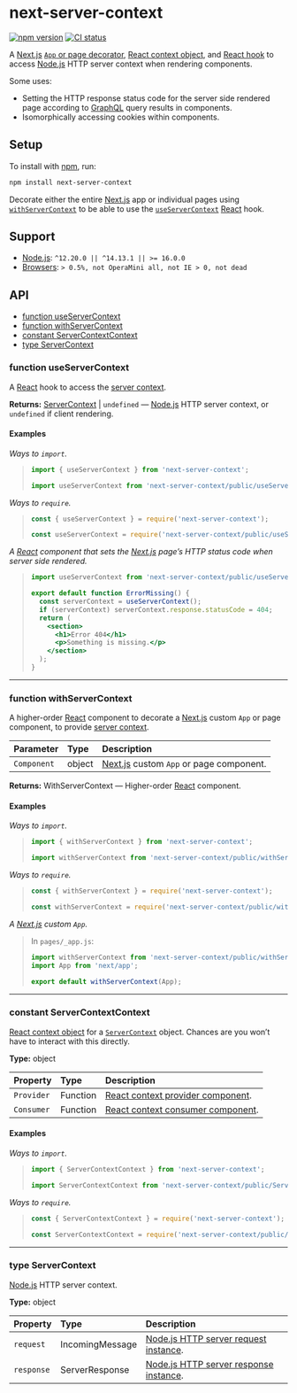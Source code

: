 # next-server-context

[![npm version](https://badgen.net/npm/v/next-server-context)](https://npm.im/next-server-context) [![CI status](https://github.com/jaydenseric/next-server-context/workflows/CI/badge.svg)](https://github.com/jaydenseric/next-server-context/actions)

A [Next.js](https://nextjs.org) [`App` or page decorator](#function-withservercontext), [React context object](#constant-servercontextcontext), and [React hook](#function-useservercontext) to access [Node.js](https://nodejs.org) HTTP server context when rendering components.

Some uses:

- Setting the HTTP response status code for the server side rendered page according to [GraphQL](https://graphql.org) query results in components.
- Isomorphically accessing cookies within components.

## Setup

To install with [npm](https://npmjs.com/get-npm), run:

```sh
npm install next-server-context
```

Decorate either the entire [Next.js](https://nextjs.org) app or individual pages using [`withServerContext`](#function-withservercontext) to be able to use the [`useServerContext`](#function-useservercontext) [React](https://reactjs.org) hook.

## Support

- [Node.js](https://nodejs.org): `^12.20.0 || ^14.13.1 || >= 16.0.0`
- [Browsers](https://npm.im/browserslist): `> 0.5%, not OperaMini all, not IE > 0, not dead`

## API

- [function useServerContext](#function-useservercontext)
- [function withServerContext](#function-withservercontext)
- [constant ServerContextContext](#constant-servercontextcontext)
- [type ServerContext](#type-servercontext)

### function useServerContext

A [React](https://reactjs.org) hook to access the [server context](#constant-servercontextcontext).

**Returns:** [ServerContext](#type-servercontext) | `undefined` — [Node.js](https://nodejs.org) HTTP server context, or `undefined` if client rendering.

#### Examples

_Ways to `import`._

> ```js
> import { useServerContext } from 'next-server-context';
> ```
>
> ```js
> import useServerContext from 'next-server-context/public/useServerContext.js';
> ```

_Ways to `require`._

> ```js
> const { useServerContext } = require('next-server-context');
> ```
>
> ```js
> const useServerContext = require('next-server-context/public/useServerContext.js');
> ```

_A [React](https://reactjs.org) component that sets the [Next.js](https://nextjs.org) page’s HTTP status code when server side rendered._

> ```jsx
> import useServerContext from 'next-server-context/public/useServerContext.js';
>
> export default function ErrorMissing() {
>   const serverContext = useServerContext();
>   if (serverContext) serverContext.response.statusCode = 404;
>   return (
>     <section>
>       <h1>Error 404</h1>
>       <p>Something is missing.</p>
>     </section>
>   );
> }
> ```

---

### function withServerContext

A higher-order [React](https://reactjs.org) component to decorate a [Next.js](https://nextjs.org) custom `App` or page component, to provide [server context](#constant-servercontextcontext).

| Parameter | Type | Description |
| :-- | :-- | :-- |
| `Component` | object | [Next.js](https://nextjs.org) custom `App` or page component. |

**Returns:** WithServerContext — Higher-order [React](https://reactjs.org) component.

#### Examples

_Ways to `import`._

> ```js
> import { withServerContext } from 'next-server-context';
> ```
>
> ```js
> import withServerContext from 'next-server-context/public/withServerContext.js';
> ```

_Ways to `require`._

> ```js
> const { withServerContext } = require('next-server-context');
> ```
>
> ```js
> const withServerContext = require('next-server-context/public/withServerContext.js');
> ```

_A [Next.js](https://nextjs.org) custom `App`._

> In `pages/_app.js`:
>
> ```jsx
> import withServerContext from 'next-server-context/public/withServerContext.js';
> import App from 'next/app';
>
> export default withServerContext(App);
> ```

---

### constant ServerContextContext

[React context object](https://reactjs.org/docs/context#api) for a [`ServerContext`](#type-servercontext) object. Chances are you won’t have to interact with this directly.

**Type:** object

| Property | Type | Description |
| :-- | :-- | :-- |
| `Provider` | Function | [React context provider component](https://reactjs.org/docs/context#contextprovider). |
| `Consumer` | Function | [React context consumer component](https://reactjs.org/docs/context#contextconsumer). |

#### Examples

_Ways to `import`._

> ```js
> import { ServerContextContext } from 'next-server-context';
> ```
>
> ```js
> import ServerContextContext from 'next-server-context/public/ServerContextContext.js';
> ```

_Ways to `require`._

> ```js
> const { ServerContextContext } = require('next-server-context');
> ```
>
> ```js
> const ServerContextContext = require('next-server-context/public/ServerContextContext.js');
> ```

---

### type ServerContext

[Node.js](https://nodejs.org) HTTP server context.

**Type:** object

| Property | Type | Description |
| :-- | :-- | :-- |
| `request` | IncomingMessage | [Node.js HTTP server request instance](https://nodejs.org/api/http.html#http_class_http_incomingmessage). |
| `response` | ServerResponse | [Node.js HTTP server response instance](https://nodejs.org/api/http.html#http_class_http_serverresponse). |
